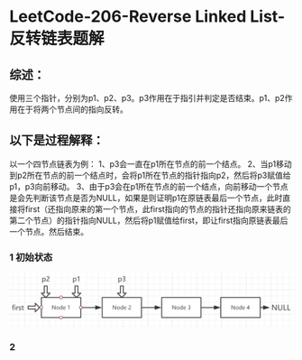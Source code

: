 # LeetCode-206-Reverse Linked List-反转链表题解
## 综述：
使用三个指针，分别为p1、p2、p3。p3作用在于指引并判定是否结束。p1、p2作用在于将两个节点间的指向反转。

## 以下是过程解释：
以一个四节点链表为例：
1、p3会一直在p1所在节点的前一个结点。
2、当p1移动到p2所在节点的前一个结点时，会将p1所在节点的指针指向p2，然后将p3赋值给p1，p3向前移动。
3、由于p3会在p1所在节点的前一个结点，向前移动一个节点是会先判断该节点是否为NULL，如果是则证明p1在原链表最后一个节点，此时直接将first（还指向原来的第一个节点，此first指向的节点的指针还指向原来链表的第二个节点）的指针指向NULL，然后将p1赋值给first，即让first指向原链表最后一个节点。然后结束。
### 1 初始状态
![avatar](https://github.com/JakeChanFangZiyuan20/MyLeetCode/blob/master/%E9%93%BE%E8%A1%A8%E7%B1%BB/img/206-1.png)
### 2 
 
